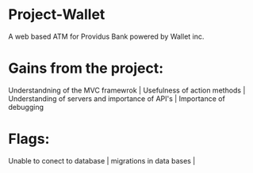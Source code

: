 # Project-Wallet
A web based ATM for Providus Bank powered by Wallet inc.

# Gains from the project:
Understandning of the MVC framewrok |
Usefulness of action methods |
Understanding of servers and importance of API's |
Importance of debugging

# Flags:
Unable to conect to database |
migrations in data bases |
